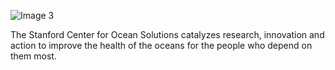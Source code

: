 ![Image 3](https://github.com/stanford-cos/.github/assets/55762467/fed67100-f15d-41b0-b087-45a87c3802cd)

The Stanford Center for Ocean Solutions catalyzes research, innovation and action to improve the health of the oceans for the people who depend on them most.

<!--

**Here are some ideas to get you started:**

🙋‍♀️ A short introduction - what is your organization all about?!

🌈 Contribution guidelines - how can the community get involved?
👩‍💻 Useful resources - where can the community find your docs? Is there anything else the community should know?
🍿 Fun facts - what does your team eat for breakfast?
🧙 Remember, you can do mighty things with the power of [Markdown](https://docs.github.com/github/writing-on-github/getting-started-with-writing-and-formatting-on-github/basic-writing-and-formatting-syntax)
-->
